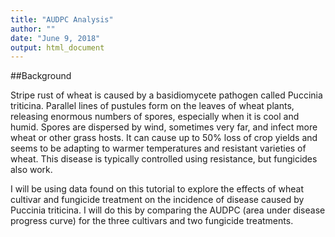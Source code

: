 ```yaml
---
title: "AUDPC Analysis"
author: ""
date: "June 9, 2018"
output: html_document
---
```



##Background

Stripe rust of wheat is caused by a basidiomycete pathogen called Puccinia triticina. Parallel lines of pustules form on the leaves of wheat plants, releasing enormous numbers of spores, especially when it is cool and humid. Spores are dispersed by wind, sometimes very far, and infect more wheat or other grass hosts. It can cause up to 50% loss of crop yields and seems to be adapting to warmer temperatures and resistant varieties of wheat. This disease is typically controlled using resistance, but fungicides also work.

I will be using data found on this tutorial to explore the effects of wheat cultivar and fungicide treatment on the incidence of disease caused by Puccinia triticina. I will do this by comparing the AUDPC (area under disease progress curve) for the three cultivars and two fungicide treatments.